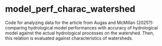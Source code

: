 # model_perf_charac_watershed
Code for analyzing data for the article from Augas and McMillan (2025?): comparing hydrological model performances with accuracy of hydrological model against the actual hydrological processes on the watershed. Then, this relation is evaluated against characteristics of watersheds.
